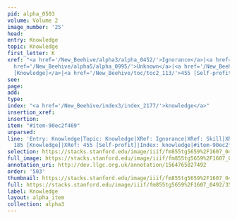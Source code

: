 ```yaml
---
pid: alpha_0503
volume: Volume 2
image_number: '25'
head: 
entry: Knowledge
topic: Knowledge
first_letter: K
xref: "<a href='/New_Beehive/alpha3/alpha_0452/'>Ignorance</a>|<a href='/New_Beehive/alpha4/alpha_0874/'>Skill</a>|<a
  href='/New_Beehive/alpha5/alpha_0995/'>Unknown</a>|<a href='/New_Beehive/toc/toc2_075/'>185
  [Knowledge]</a>|<a href='/New_Beehive/toc/toc2_113/'>455 [Self-profit]</a>"
see: 
page: 
add: 
type: 
index: "<a href='/New_Beehive/index3/index_2177/'>knowledge</a>"
insertion_xref: 
insertion: 
item: "#item-90ec2f469"
unparsed: 
line: 'Entry: Knowledge|Topic: Knowledge|XRef: Ignorance|XRef: Skill|XRef: Unknown|XRef:
  185 [Knowledge]|XRef: 455 [Self-profit]|Index: knowledge|#item-90ec2f469'
selection: https://stacks.stanford.edu/image/iiif/fm855tg5659%2F1607_0492/358,4386,3034,727/full/0/default.jpg
full_image: https://stacks.stanford.edu/image/iiif/fm855tg5659%2F1607_0492/full/full/0/default.jpg
annotation_uri: http://dev.llgc.org.uk/annotation/1564765827492
order: '503'
thumbnail: https://stacks.stanford.edu/image/iiif/fm855tg5659%2F1607_0492/358,4386,600,180/250,/0/default.jpg
full: https://stacks.stanford.edu/image/iiif/fm855tg5659%2F1607_0492/358,4386,3034,727/full/0/default.jpg
label: Knowledge
layout: alpha_item
collection: alpha3
---
```

